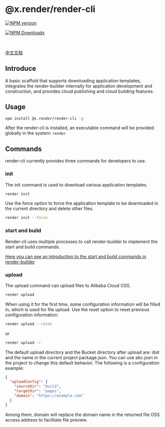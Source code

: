# @x.render/render-cli

<p>
<a href="https://www.npmjs.com/package/@x.render/render-cli" target="__blank"><img src="https://img.shields.io/npm/v/@x.render/render-cli" alt="NPM version"></a>

<a href="https://www.npmjs.com/package/@x.render/render-cli" target="__blank"><img src="https://img.shields.io/npm/dw/@x.render/render-cli
" alt="NPM Downloads"></a>

</p>

<br/>

[中文文档](./README.zh.md)

## Introduce

A basic scaffold that supports downloading application templates, integrates the render-builder internally for application development and construction, and provides cloud publishing and cloud building features.

## Usage

```bash
npm install @x.render/render-cli -g
```

After the render-cli is installed, an executable command will be provided globally in the system: `render`

## Commands

render-cli currently provides three commands for developers to use.

### init

The init command is used to download various application templates.

```bash
render init
```

Use the force option to force the application template to be downloaded in the current directory and delete other files.

```bash
render init --force
```

### start and build

Render-cli uses multiple processes to call render-builder to implement the start and build commands.

[Here you can see an introduction to the start and build commands in render-builder](https://www.npmjs.com/package/@x.render/render-builder#commands)

### upload

The upload command can upload files to Alibaba Cloud OSS.

```bash
render upload
```

When using it for the first time, some configuration information will be filled in, which is used for file upload. Use the reset option to reset previous configuration information:

```bash
render upload --reset
```

or

```bash
render upload -r
```

The default upload directory and the Bucket directory after upload are: dist and the name in the current project package.json. You can use abc.josn in the project to change this default behavior. The following is a configuration example:

```json
{
  "uploadConfig": {
    "sourceDir": "build",
    "targetDir": "pages",
    "domain": "https://example.com"
  }
}
```

Among them, domain will replace the domain name in the returned file OSS access address to facilitate file preview.
